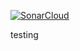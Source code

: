 [![SonarCloud](https://sonarcloud.io/images/project_badges/sonarcloud-white.svg)](https://sonarcloud.io/summary/new_code?id=amuthansakthivel_SeleniumAppiumTestsInGithubRunners)

testing
